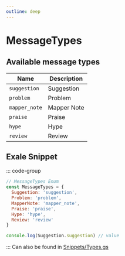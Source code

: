 ```yaml
---
outline: deep
---
```


# MessageTypes

## Available message types

| Name          | Description |
| ------------- | ----------- |
| `suggestion`  | Suggestion  |
| `problem`     | Problem     |
| `mapper_note` | Mapper Note |
| `praise`      | Praise      |
| `hype`        | Hype        |
| `review`      | Review      |

## Exale Snippet

::: code-group

```js [enum.gs]
// MessageTypes Enum
const MessageTypes = {
  Suggestion: 'suggestion',
  Problem: 'problem',
  MapperNote: 'mapper_note',
  Praise: 'praise',
  Hype: 'hype',
  Review: 'review'
}

console.log(Suggestion.suggestion) // value
```

:::
Can also be found in [Snippets/Types.gs](../../../snippets/snippets/types)